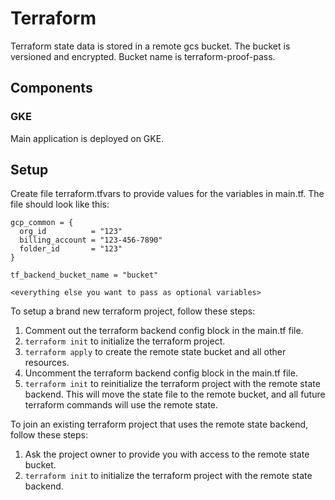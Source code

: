 # Terraform

Terraform state data is stored in a remote gcs bucket. The bucket is versioned and encrypted. Bucket name is terraform-proof-pass.

## Components

### GKE

Main application is deployed on GKE.

## Setup

Create file terraform.tfvars to provide values for the variables in main.tf. The file should look like this:

```
gcp_common = {
  org_id          = "123"
  billing_account = "123-456-7890"
  folder_id       = "123"
}

tf_backend_bucket_name = "bucket"

<everything else you want to pass as optional variables>
```

To setup a brand new terraform project, follow these steps:

1. Comment out the terraform backend config block in the main.tf file.
2. `terraform init` to initialize the terraform project.
3. `terraform apply` to create the remote state bucket and all other resources.
4. Uncomment the terraform backend config block in the main.tf file.
5. `terraform init` to reinitialize the terraform project with the remote state backend. This will move the state file to the remote bucket, and all future terraform commands will use the remote state.

To join an existing terraform project that uses the remote state backend, follow these steps:

1. Ask the project owner to provide you with access to the remote state bucket.
2. `terraform init` to initialize the terraform project with the remote state backend.
